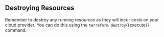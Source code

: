 ## Destroying Resources
Remember to destroy any running resources as they will incur costs on your cloud provider.  You can do this using the `terraform destroy`{{execute}} command.
